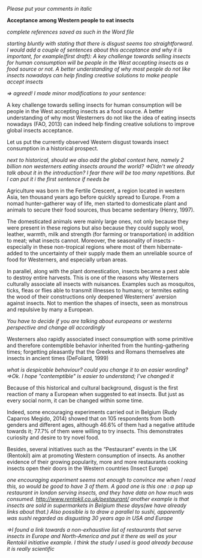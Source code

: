 *Please put your comments in italic*

**Acceptance among Western people to eat insects**

*complete references saved as such in the Word file*

*starting bluntly with stating that there is disgust seems too straightforward. I would add a couple of sentences about this acceptance and why it is important, for example(first draft): A key challenge towards selling insects for human consumption will be people in the West accepting insects as a food source or not. A better understanding of why most people do not like insects nowadays can help finding creative solutions to make people accept insects*

*=> agreed! I made minor modifications to your sentence:*

A key challenge towards selling insects for human consumption will be people in the West accepting insects as a food source. A better understanding of why most Westerners do not like the idea of eating insects nowadays (FAO, 2013) can indeed help finding creative solutions to improve global insects acceptance.

Let us put the currently observed Western disgust towards insect consumption  in a historical prospect.

*next to historical, should we also add the global context here, namely 2 billion non westerners eating insects around the world?* 
*=>Didn't we already talk about it in the introduction? I fear there will be too many repetitions. But I can put it i the first sentence if needs be*

Agriculture was born in the Fertile Crescent, a region located in western Asia, ten thousand years ago before quickly spread to Europe. From a nomad hunter-gatherer way of life, men started to domesticate plant and animals to secure their food sources, thus became sedentary (Henry, 1997).

The domesticated animals were mainly large ones, not only because they were present in these regions but also because they could supply wool, leather, warmth, milk and strength (for farming or transportation) in addition to meat; what insects cannot. Moreover, the seasonality of insects -especially in these non-tropical regions where most of them hibernate- added to the uncertainty of their supply made them an unreliable source of food for Westerners, and especially urban areas.

In parallel, along with the plant domestication, insects became a pest able to destroy entire harvests. This is one of the reasons why Westerners culturally associate all insects with nuisances. Examples such as mosquitos, ticks, fleas or flies able to transmit illnesses to humans; or termites eating the wood of their constructions only deepened Westerners’ aversion against insects. Not to mention the shapes of insects, seen as monstrous and repulsive by many a European.


*You have to decide if you are talking about europeans or westerns perspective and change all accordingly*

Westerners also rapidly associated insect consumption with some primitive and therefore contemptible behavior inherited from the hunting-gathering times; forgetting pleasantly that the Greeks and Romans themselves ate insects in ancient times (DeFoliard, 1999)

*what is despicable behaviour? could you change it to an easier wording? =>Ok. I hope "contemptible" is easier to understand; I've changed it*

Because of this historical and cultural background, disgust is the first reaction of many a European when suggested to eat insects. But just as every social norm, it can be changed within some time.

Indeed, some encouraging experiments carried out in Belgium (Rudy Caparros Megido, 2014) showed that on 105 respondents from both genders and different ages, although 46.6% of them had a negative attitude towards it; 77.7% of them were willing to try insects. This demonstrates curiosity and desire to try novel food.

Besides, several initiatives such as the “Pestaurant” events in the UK (Rentokil) aim at promoting Western consumption of insects. As another evidence of their growing popularity, more and more restaurants cooking insects open their doors in the Western countries (Insect Europe)

*one encouraging experiment seems not enough to convince me when I read this, so would be good to have 3 of them. A good one is this one : a pop up restaurant in london serving insects, and they have data on how much was consumed. http://www.rentokil.co.uk/pestaurant/ another example is that insects are sold in supermarkets in Belgium these days(we have already links about that.) Also possible is to draw a parallel to sushi, apparently was sushi regarded as disgusting 30 years ago in USA and Europe*

*=>I found a link towards a non-exhaustive list of restaurants that serve insects in Europe and North-America and put it there as well as your Rentokil initiative example. I think the study I used is good already because it is really scientific*

